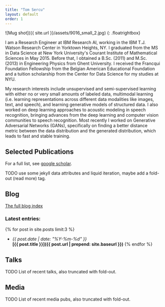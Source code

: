 ```yaml
---
title: "Tom Sercu"
layout: default
order: 1
---
```

![Mug shot]({{ site.url }}/assets/9016_small_2.jpg)
{: .floatrightbox}

I am a Research Engineer at IBM Research AI, working in the IBM T.J. Watson Research Center in Yorktown Heights, NY.
I graduated from the MS in Data Science at New York University's Courant Institute of Mathematical Sciences in May 2015.
Before that, I obtained a B.Sc. (2011) and M.Sc. (2013) in Engineering Physics from Ghent University.
I received the Francqui Foundation Fellowship from the Belgian American Educational Foundation and
a tuition scholarship from the Center for Data Science for my studies at NYU.

My research interests include
unsupervised and semi-supervised learning with either no or very small amounts of labeled data,
multimodal learning (i.e. learning representations across different data modalities like images, text, and speech),
and learning generative models of structured data.
I also worked on deep learning approaches to acoustic modeling in speech recognition,
bringing advances from the deep learning and computer vision communities to speech recognition.
Most recently I worked on Generative Adversarial Networks (GANs), specifically on finding a better distance metric
between the data distribution and the generated distribution, which leads to fast and stable training.

## Selected Publications
For a full list, see [google scholar](https://scholar.google.com/citations?user=FMJePIUAAAAJ).

TODO use some jekyll data attributes and liquid iteration, maybe add a fold-out (read more) tag.

## Blog
[The full blog index](blog)

### Latest entries:
{% for post in site.posts limit:3 %}    
- *{{ post.date | date: "%Y-%m-%d" }}*   
   **[{{ post.title }}]({{ post.url | prepend: site.baseurl }})**
{% endfor %}

## Talks
TODO List of recent talks, also truncated with fold-out. 

## Media
TODO List of recent media pubs, also truncated with fold-out. 


